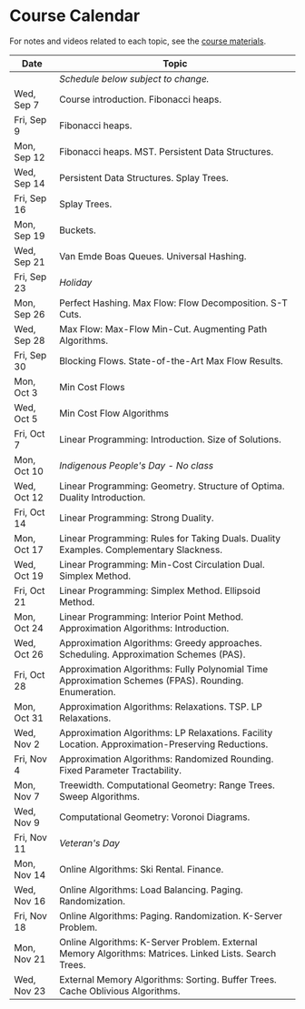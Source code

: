# Course Calendar

For notes and videos related to each topic, see the [course materials](course_materials.html).

| Date           | Topic                                                                    |
|----------------|--------------------------------------------------------------------------|
|                | *Schedule below subject to change.*                                      
| Wed, Sep 7     | Course introduction. Fibonacci heaps.
| Fri, Sep 9     | Fibonacci heaps.                                                         
| Mon, Sep 12    | Fibonacci heaps. MST. Persistent Data Structures.                        
| Wed, Sep 14    | Persistent Data Structures. Splay Trees.                                 
| Fri, Sep 16    | Splay Trees.                                                             
| Mon, Sep 19    | Buckets.                                                                 
| Wed, Sep 21    | Van Emde Boas Queues. Universal Hashing.                                 
| Fri, Sep 23    | *Holiday*                                                                
| Mon, Sep 26    | Perfect Hashing. Max Flow: Flow Decomposition. S-T Cuts.                 
| Wed, Sep 28    | Max Flow: Max-Flow Min-Cut. Augmenting Path Algorithms.                  
| Fri, Sep 30    | Blocking Flows. State-of-the-Art Max Flow Results.                       
| Mon, Oct 3     | Min Cost Flows                                                           
| Wed, Oct 5     | Min Cost Flow Algorithms                                                 
| Fri, Oct 7     | Linear Programming: Introduction. Size of Solutions.                     
| Mon, Oct 10    | *Indigenous People's Day - No class*
| Wed, Oct 12    | Linear Programming: Geometry. Structure of Optima. Duality Introduction. 
| Fri, Oct 14    | Linear Programming: Strong Duality.
| Mon, Oct 17    | Linear Programming: Rules for Taking Duals. Duality Examples. Complementary Slackness.
| Wed, Oct 19    | Linear Programming: Min-Cost Circulation Dual. Simplex Method.
| Fri, Oct 21    | Linear Programming: Simplex Method. Ellipsoid Method.
| Mon, Oct 24    | Linear Programming: Interior Point Method. Approximation Algorithms: Introduction.
| Wed, Oct 26    | Approximation Algorithms: Greedy approaches. Scheduling. Approximation Schemes (PAS).
| Fri, Oct 28    | Approximation Algorithms: Fully Polynomial Time Approximation Schemes (FPAS). Rounding. Enumeration.
| Mon, Oct 31    | Approximation Algorithms: Relaxations. TSP. LP Relaxations.
| Wed, Nov 2     | Approximation Algorithms: LP Relaxations. Facility Location. Approximation-Preserving Reductions.
| Fri, Nov 4     | Approximation Algorithms: Randomized Rounding. Fixed Parameter Tractability.
| Mon, Nov 7     | Treewidth. Computational Geometry: Range Trees. Sweep Algorithms.
| Wed, Nov 9     | Computational Geometry: Voronoi Diagrams.
| Fri, Nov 11    | *Veteran's Day*
| Mon, Nov 14    | Online Algorithms: Ski Rental. Finance.
| Wed, Nov 16    | Online Algorithms: Load Balancing. Paging. Randomization.
| Fri, Nov 18    | Online Algorithms: Paging. Randomization. K-Server Problem.
| Mon, Nov 21    | Online Algorithms: K-Server Problem. External Memory Algorithms: Matrices. Linked Lists. Search Trees.
| Wed, Nov 23    | External Memory Algorithms: Sorting. Buffer Trees. Cache Oblivious Algorithms.
